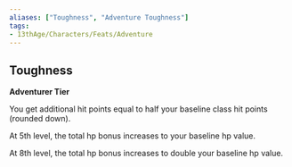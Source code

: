 ```yaml
---
aliases: ["Toughness", "Adventure Toughness"]
tags: 
- 13thAge/Characters/Feats/Adventure
---
```


## Toughness

__Adventurer Tier__

You get additional hit points equal to half your baseline class hit points (rounded down). 

At 5th level, the total hp bonus increases to your baseline hp value. 

At 8th level, the total hp bonus increases to double your baseline hp value.